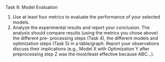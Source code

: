 Task 6: Model Evaluation
1. Use at least four metrics to evaluate the performance of your selected
models.
2. Analyze the experimental results and report your conclusion. The analysis
should compare results (using the metrics you chose above) the different pre-
processing steps (Task 4), the different models and optimization steps (Task 5) in a table/graph. Report your observations discuss their implications
(e.g., Model X with Optimization Y after preprocessing step Z was the
most/least effective because ABC...).